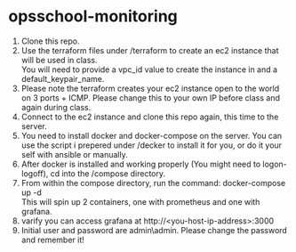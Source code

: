 # opsschool-monitoring

1. Clone this repo.
2. Use the terraform files under /terraform to create an ec2 instance that will be used in class.  
You will need to provide a vpc_id value to create the instance in and a default_keypair_name.
3. Please note the terraform creates your ec2 instance open to the world on 3 ports + ICMP. Please change this to your own IP before class and again during class.
4. Connect to the ec2 instance and clone this repo again, this time to the server.
5. You need to install docker and docker-compose on the server. You can use the script i prepered under /decker to install it for you, or do it your self with ansible or manually.
6. After docker is installed and working properly (You might need to logon-logoff), cd into the /compose directory.
7. From within the compose directory, run the command:
docker-compose up -d  
This will spin up 2 containers, one with prometheus and one with grafana.
8. varify you can access grafana at http://\<you-host-ip-address\>:3000
9. Initial user and password are admin\admin. Please change the password and remember it!
